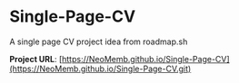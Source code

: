 # Single-Page-CV
A single page CV project idea from roadmap.sh

**Project URL**: [https://NeoMemb.github.io/Single-Page-CV](https://NeoMemb.github.io/Single-Page-CV.git)
